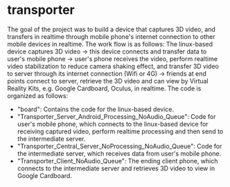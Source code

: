 # transporter

The goal of the project was to build a device that captures 3D video, and transfers in realtime through mobile phone's internet connection to other mobile devices in realtime. 
The work flow is as follows: The linux-based device captures 3D video -> this device connects and transfer data to user's mobile phone -> user's phone receives the video, perform realtime video stabilization to reduce camera shaking effect, and transfer 3D video to server through its internet connection (Wifi or 4G) -> friends at end points connect to server, retrieve the 3D video and can view by Virtual Reality Kits, e.g. Google Cardboard, Oculus, in realtime.
The code is organized as follows:
- "board": Contains the code for the linux-based device.
- "Transporter_Server_Android_Processing_NoAudio_Queue": Code for user's mobile phone, which connects to the linux-based device for receiving captured video, perform realtime processing and then send to the intermediate server.
- "Transporter_Central_Server_NoProcessing_NoAudio_Queue": Code for the intermediate server, which receives data from user's mobile phone.
- "Transporter_Client_NoAudio_Queue": The ending client phone, which connects to the intermediate server and retrieves 3D video to view in Google Cardboard.

